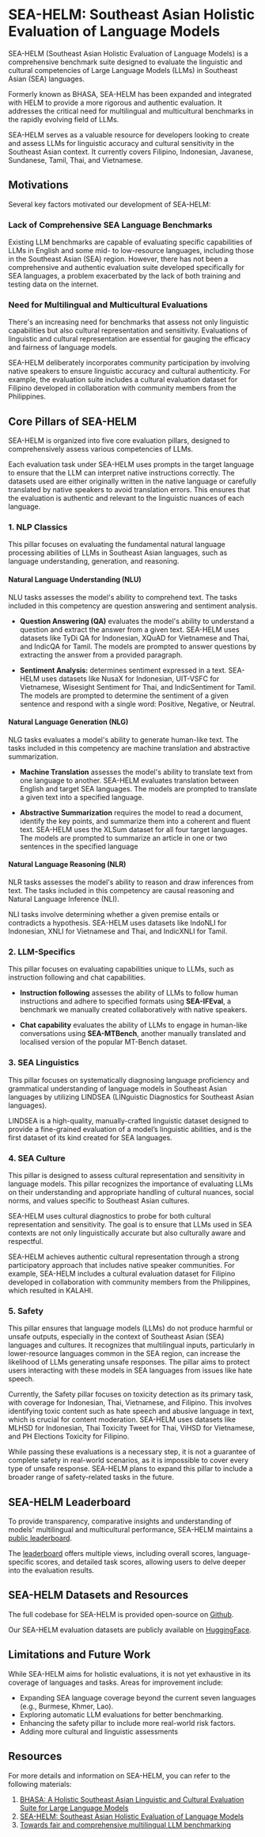 # SEA-HELM: Southeast Asian Holistic Evaluation of Language Models

SEA-HELM (Southeast Asian Holistic Evaluation of Language Models) is a comprehensive benchmark suite designed to evaluate the linguistic and cultural competencies of Large Language Models (LLMs) in Southeast Asian (SEA) languages.

Formerly known as BHASA, SEA-HELM has been expanded and integrated with HELM to provide a more rigorous and authentic evaluation. It addresses the critical need for multilingual and multicultural benchmarks in the rapidly evolving field of LLMs.

SEA-HELM serves as a valuable resource for developers looking to create and assess LLMs for linguistic accuracy and cultural sensitivity in the Southeast Asian context. It currently covers Filipino, Indonesian, Javanese, Sundanese, Tamil, Thai, and Vietnamese.

## Motivations

Several key factors motivated our development of SEA-HELM:

### Lack of Comprehensive SEA Language Benchmarks
Existing LLM benchmarks are capable of evaluating specific capabilities of LLMs in English and some mid- to low-resource languages, including those in the Southeast Asian (SEA) region. However, there has not been a comprehensive and authentic evaluation suite developed specifically for SEA languages, a problem exacerbated by the lack of both training and testing data on the internet. 

### Need for Multilingual and Multicultural Evaluations
There's an increasing need for benchmarks that assess not only linguistic capabilities but also cultural representation and sensitivity. Evaluations of linguistic and cultural representation are essential for gauging the efficacy and fairness of language models.

SEA-HELM deliberately incorporates community participation by involving native speakers to ensure linguistic accuracy and cultural authenticity. For example, the evaluation suite includes a cultural evaluation dataset for Filipino developed in collaboration with community members from the Philippines.
 

## Core Pillars of SEA-HELM

SEA-HELM is organized into five core evaluation pillars, designed to comprehensively assess various competencies of LLMs.

Each evaluation task under SEA-HELM uses prompts in the target language to ensure that the LLM can interpret native instructions correctly. The datasets used are either originally written in the native language or carefully translated by native speakers to avoid translation errors. This ensures that the evaluation is authentic and relevant to the linguistic nuances of each language.

### 1. NLP Classics

This pillar focuses on evaluating the fundamental natural language processing abilities of LLMs in Southeast Asian languages, such as language understanding, generation, and reasoning.

#### Natural Language Understanding (NLU)

NLU tasks assesses the model's ability to comprehend text. The tasks included in this competency are question answering and sentiment analysis.

- **Question Answering (QA)** evaluates the model's ability to understand a question and extract the answer from a given text. SEA-HELM uses datasets like TyDi QA for Indonesian, XQuAD for Vietnamese and Thai, and IndicQA for Tamil. The models are prompted to answer questions by extracting the answer from a provided paragraph.

- **Sentiment Analysis:** determines sentiment expressed in a text. SEA-HELM uses datasets like NusaX for Indonesian, UIT-VSFC for Vietnamese, Wisesight Sentiment for Thai, and IndicSentiment for Tamil. The models are prompted to determine the sentiment of a given sentence and respond with a single word: Positive, Negative, or Neutral.

#### Natural Language Generation (NLG)
NLG tasks evaluates a model's ability to generate human-like text. The tasks included in this competency are machine translation and abstractive summarization.

- **Machine Translation** assesses the model's ability to translate text from one language to another. SEA-HELM evaluates translation between English and target SEA languages. The models are prompted to translate a given text into a specified language.

- **Abstractive Summarization** requires the model to read a document, identify the key points, and summarize them into a coherent and fluent text. SEA-HELM uses the XLSum dataset for all four target languages. The models are prompted to summarize an article in one or two sentences in the specified language

#### Natural Language Reasoning (NLR)
NLR tasks assesses the model's ability to reason and draw inferences from text. The tasks included in this competency are causal reasoning and Natural Language Inference (NLI).

NLI tasks involve determining whether a given premise entails or contradicts a hypothesis. SEA-HELM uses datasets like IndoNLI for Indonesian, XNLI for Vietnamese and Thai, and IndicXNLI for Tamil.


### 2. LLM-Specifics
This pillar focuses on evaluating capabilities unique to LLMs, such as instruction following and chat capabilities.

- **Instruction following** assesses the ability of LLMs to follow human instructions and adhere to specified formats using **SEA-IFEval**, a benchmark we manually created collaboratively with native speakers.

- **Chat capability** evaluates the ability of LLMs to engage in human-like conversations using **SEA-MTBench**, another manually translated and localised version of the popular MT-Bench dataset.


### 3. SEA Linguistics
This pillar focuses on systematically diagnosing language proficiency and grammatical understanding of language models in Southeast Asian languages by utilizing LINDSEA (LINguistic Diagnostics for Southeast Asian languages).

LINDSEA is a high-quality, manually-crafted linguistic dataset designed to provide a fine-grained evaluation of a model’s linguistic abilities, and is the first dataset of its kind created for SEA languages. 

### 4. SEA Culture
This pillar is designed to assess cultural representation and sensitivity in language models. This pillar recognizes the importance of evaluating LLMs on their understanding and appropriate handling of cultural nuances, social norms, and values specific to Southeast Asian cultures. 

SEA-HELM uses cultural diagnostics to probe for both cultural representation and sensitivity. The goal is to ensure that LLMs used in SEA contexts are not only linguistically accurate but also culturally aware and respectful.

SEA-HELM achieves authentic cultural representation through a strong participatory approach that includes native speaker communities. For example, SEA-HELM includes a cultural evaluation dataset for Filipino developed in collaboration with community members from the Philippines, which resulted in KALAHI. 

### 5. Safety

This pillar ensures that language models (LLMs) do not produce harmful or unsafe outputs, especially in the context of Southeast Asian (SEA) languages and cultures. It recognizes that multilingual inputs, particularly in lower-resource languages common in the SEA region, can increase the likelihood of LLMs generating unsafe responses. The pillar aims to protect users interacting with these models in SEA languages from issues like hate speech.

Currently, the Safety pillar focuses on toxicity detection as its primary task, with coverage for Indonesian, Thai, Vietnamese, and Filipino. This involves identifying toxic content such as hate speech and abusive language in text, which is crucial for content moderation. SEA-HELM uses datasets like MLHSD for Indonesian, Thai Toxicity Tweet for Thai, ViHSD for Vietnamese, and PH Elections Toxicity for Filipino.

While passing these evaluations is a necessary step, it is not a guarantee of complete safety in real-world scenarios, as it is impossible to cover every type of unsafe response. SEA-HELM plans to expand this pillar to include a broader range of safety-related tasks in the future.

## SEA-HELM Leaderboard

To provide transparency, comparative insights and understanding of models' multilingual and multicultural performance, SEA-HELM maintains a [public leaderboard](https://leaderboard.sea-lion.ai).

The [leaderboard](https://leaderboard.sea-lion.ai) offers multiple views, including overall scores, language-specific scores, and detailed task scores, allowing users to delve deeper into the evaluation results.


## SEA-HELM Datasets and Resources

The full codebase for SEA-HELM is provided open-source on [Github](https://github.com/aisingapore/sea-helm).

Our SEA-HELM evaluation datasets are publicly available on [HuggingFace](https://huggingface.co/collections/aisingapore/sea-helm-evaluation-datasets-67593d0bb8c9f17f9f6b0fcb). 


## Limitations and Future Work

While SEA-HELM aims for holistic evaluations, it is not yet exhaustive in its coverage of languages and tasks. Areas for improvement include:

- Expanding SEA language coverage beyond the current seven languages (e.g., Burmese, Khmer, Lao).
- Exploring automatic LLM evaluations for better benchmarking.
- Enhancing the safety pillar to include more real-world risk factors.
- Adding more cultural and linguistic assessments

## Resources

For more details and information on SEA-HELM, you can refer to the following materials:
1. [BHASA: A Holistic Southeast Asian Linguistic and Cultural Evaluation Suite for Large Language Models](https://arxiv.org/abs/2309.06085)
2. [SEA-HELM: Southeast Asian Holistic Evaluation of Language Models](https://arxiv.org/abs/2502.14301)
3. [Towards fair and comprehensive multilingual LLM benchmarking](https://cohere.com/blog/towards-fair-and-comprehensive-multilingual-and-multicultural-llm-benchmarking)


